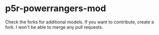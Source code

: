 # p5r-powerrangers-mod

Check the forks for additional models.
If you want to contribute, create a fork. I won't be able to merge any pull requests.
